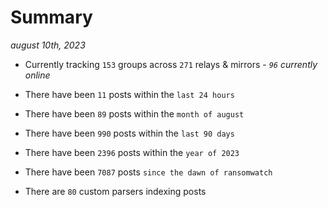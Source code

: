 
# Summary
_august 10th, 2023_

- Currently tracking `153` groups across `271` relays & mirrors - _`96` currently online_

- There have been `11` posts within the `last 24 hours`

- There have been `89` posts within the `month of august`

- There have been `990` posts within the `last 90 days`

- There have been `2396` posts within the `year of 2023`

- There have been `7087` posts `since the dawn of ransomwatch`

- There are `80` custom parsers indexing posts
